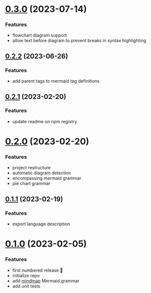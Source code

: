 # [0.3.0](https://github.com/inspirnathan/codemirror-lang-mermaid/compare/v0.2.2...v0.3.0) (2023-07-14)

### Features

- flowchart diagram support
- allow text before diagram to prevent breaks in syntax highlighting



## [0.2.2](https://github.com/inspirnathan/codemirror-lang-mermaid/compare/v0.2.1...v0.2.2) (2023-06-26)

### Features

- add parent tags to mermaid tag definitions



## [0.2.1](https://github.com/inspirnathan/codemirror-lang-mermaid/compare/v0.2.0...v0.2.1) (2023-02-20)

### Features

- update readme on npm registry



# [0.2.0](https://github.com/inspirnathan/codemirror-lang-mermaid/compare/v0.1.1...v0.2.0) (2023-02-20)

### Features

- project restructure
- automatic diagram detection
- encompassing mermaid grammar
- pie chart grammar



## [0.1.1](https://github.com/inspirnathan/codemirror-lang-mermaid/compare/v0.1.0...v0.1.1) (2023-02-19)

### Features

- export language description



# [0.1.0]() (2023-02-05)

### Features

- first numbered release 🎉
- initialize repo
- add [mindmap](https://mermaid.js.org/syntax/mindmap.html) Mermaid grammar
- add unit tests

